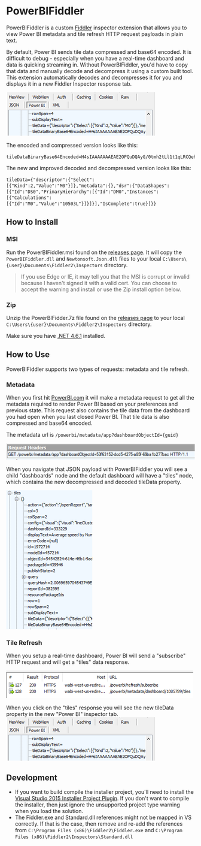 # PowerBIFiddler
PowerBIFiddler is a custom [Fiddler](http://www.telerik.com/fiddler) inspector extension that allows you to view Power BI metadata and tile refresh HTTP request payloads in plain text.

By default, Power BI sends tile data compressed and base64 encoded. It is difficult to debug - especially when you have a real-time dashboard and data is quicking streaming in.  Without PowerBIFiddler, you'd have to copy that data and manually decode and decompress it using a custom built tool. This extension automatically decodes and decompresses it for you and displays it in a new Fiddler Inspector response tab.

![](images/inspector.png)

The encoded and compressed version looks like this:
```
tileDataBinaryBase64Encoded=H4sIAAAAAAAEAE2OPQuDQAyG/0tmh2tLl1t1qLRCQehSOoS7gAfnKbk4iPjfG6UFyfR+POFdwFN2HEYZGOwCLUVyAva9wD0kD/ZcwAvjRGChMbB+1gJ6EvQoqH1VPu9gpUbb4Uh5h2tFoWoNFPDk0CPPt0CM7Lr5kDdbXqcsmNwPLDG6KaKEIR0+7cX/jpO5mstj26KnfC6HfowkmglPpO76BbPzFb3XAAAA
```

The new and improved decoded and decompressed version looks like this:

```
tileData={"descriptor":{"Select":[{"Kind":2,"Value":"M0"}]},"metadata":{},"dsr":{"DataShapes":[{"Id":"DS0","PrimaryHierarchy":[{"Id":"DM0","Instances":[{"Calculations":[{"Id":"M0","Value":"10503L"}]}]}],"IsComplete":true}]}}
```

## How to Install
### MSI
Run the PowerBIFiddler.msi found on the [releases page](https://github.com/jonbgallant/PowerBIFiddler/releases). It will copy the ```PowerBIFiddler.dll``` and ```Newtonsoft.Json.dll``` files to your local ```C:\Users\{user}\Documents\Fiddler2\Inspectors``` directory.

> If you use Edge or IE, it may tell you that the MSI is corrupt or invalid because I haven't signed it with a valid cert.  You can choose to accept the warning and install or use the Zip install option below.

### Zip
Unzip the PowerBIFidder.7z file found on the [releases page](https://github.com/jonbgallant/PowerBIFiddler/releases) to your local ```C:\Users\{user}\Documents\Fiddler2\Inspectors``` directory.

Make sure you have [.NET 4.6.1](https://www.microsoft.com/en-us/download/details.aspx?id=49981) installed.

## How to Use
PowerBIFiddler supports two types of requests: metadata and tile refresh.

### Metadata
When you first hit [PowerBI.com](https://app.powerbi.com) it will make a metadata request to get all the metadata required to render Power BI based on your preferences and previous state. This request also contains the tile data from the dashboard you had open when you last closed Power BI. That tile data is also compressed and base64 encoded.

The metadata url is ```/powerbi/metadata/app?dashboardObjectId={guid}```

![](images/metadata.png)

When you navigate that JSON payload with PowerBIFiddler you will see a child "dashboards" node and the default dashboard will have a "tiles" node, which contains the new decompressed and decoded tileData property.

![](images/metadatatiles.png)

### Tile Refresh
When you setup a real-time dashboard, Power BI will send a "subscribe" HTTP request and will get a "tiles" data response.

![](images/fiddlersessions.png)

When you click on the "tiles" response you will see the new tileData property in the new "Power BI" inspector tab.
![](images/inspector.png)


## Development
 - If you want to build compile the installer project, you'll need to install the [Visual Studio 2015 Installer Project Plugin](https://visualstudiogallery.msdn.microsoft.com/f1cc3f3e-c300-40a7-8797-c509fb8933b9).  If you don't want to compile the installer, then just ignore the unsupported project type warning when you load the solution.
 - The Fiddler.exe and Standard.dll references might not be mapped in VS correctly. If that is the case, then remove and re-add the references from ```C:\Program Files (x86)\Fiddler2\Fiddler.exe``` and ```C:\Program Files (x86)\Fiddler2\Inspectors\Standard.dll```  